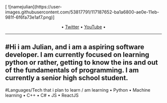 <div align=”center”>[
![namejulian](https://user-images.githubusercontent.com/53817791/117187652-ba1a6800-ae0e-11eb-981f-6f6fa73e1af7.png)]
</div>

<p align="center">
  • <a href="https://twitter.com/MacatoJulian">Twitter</a> •
  <a href="youtube.com/c/fancybaby404">YouTube</a> •
</p>

--- 
#Hi i am Julian, and i am a aspiring software developer. I am currently focused on learning python or rather, getting to know the ins and out of the fundamentals of programming. I am currently a senior high school student.
---
#Languages/Tech that i plan to learn / am learning
• Python
• Machine learning
• C++
• C#
• JS
• ReactJS
